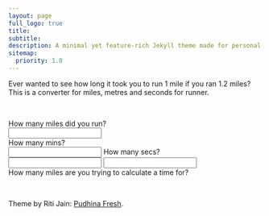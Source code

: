 ```yaml
---
layout: page
full_logo: true
title: 
subtitle: 
description: A minimal yet feature-rich Jekyll theme made for personal websites and blogs.
sitemap:
  priority: 1.0
---
```

<p id="describe-text">Ever wanted to see how long it took you to run 1 mile if you ran 1.2 miles? This is a converter for miles, metres and seconds for runner.</p>
<br>
<p><form>
  <label for="miles1">How many miles did you run?</label><br>
  <input type="text" id="miles1" name="miles1"><br>
  <label for="timemins1">How many mins?</label><br>
  <input type="text" id="timemins1" name="timemins1">
  <label for="timesecs1">How many secs?</label><br>
  <input type="text" id="timesecs1" name="timesecs1">
  <input type="text" id="miles2" name="miles2"><br>
  <label for="miles2">How many miles are you trying to calculate a time for?</label>
</form></p>
<br>

Theme by Riti Jain: [Pudhina Fresh](https://github.com/ritijjain/pudhina-fresh).

<br>
<br>
<br>
<br>
<br>
<br>
<br>